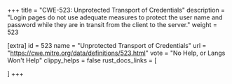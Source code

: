 +++
title = "CWE-523: Unprotected Transport of Credentials"
description	= "Login pages do not use adequate measures to protect the user name and password while they are in transit from the client to the server."
weight = 523

[extra]
id = 523
name = "Unprotected Transport of Credentials"
url = "https://cwe.mitre.org/data/definitions/523.html"
vote = "No Help, or Langs Won't Help"
clippy_helps = false
rust_docs_links = [
	
]
+++

